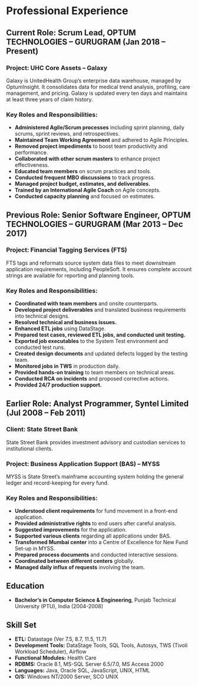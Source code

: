 # Professional Experience

## Current Role: Scrum Lead, OPTUM TECHNOLOGIES – GURUGRAM (Jan 2018 – Present)

### Project: UHC Core Assets – Galaxy
Galaxy is UnitedHealth Group’s enterprise data warehouse, managed by OptumInsight. It consolidates data for medical trend analysis, profiling, care management, and pricing. Galaxy is updated every ten days and maintains at least three years of claim history.

### Key Roles and Responsibilities:
- **Administered Agile/Scrum processes** including sprint planning, daily scrums, sprint reviews, and retrospectives.
- **Maintained Team Working Agreement** and adhered to Agile Principles.
- **Removed project impediments** to boost team productivity and performance.
- **Collaborated with other scrum masters** to enhance project effectiveness.
- **Educated team members** on scrum practices and tools.
- **Conducted frequent MBO discussions** to track progress.
- **Managed project budget, estimates, and deliverables.**
- **Trained by an International Agile Coach** on Agile concepts.
- **Conducted capacity planning** and focused on estimates.

## Previous Role: Senior Software Engineer, OPTUM TECHNOLOGIES – GURUGRAM (Mar 2013 – Dec 2017)

### Project: Financial Tagging Services (FTS)
FTS tags and reformats source system data files to meet downstream application requirements, including PeopleSoft. It ensures complete account strings are available for reporting and planning tools.

### Key Roles and Responsibilities:
- **Coordinated with team members** and onsite counterparts.
- **Developed project deliverables** and translated business requirements into technical designs.
- **Resolved technical and business issues.**
- **Enhanced ETL jobs** using DataStage.
- **Prepared test cases, reviewed ETL jobs, and conducted unit testing.**
- **Exported job executables** to the System Test environment and conducted test runs.
- **Created design documents** and updated defects logged by the testing team.
- **Monitored jobs in TWS** in production daily.
- **Provided hands-on training** to team members on technical areas.
- **Conducted RCA on incidents** and proposed corrective actions.
- **Provided 24/7 production support.**

## Earlier Role: Analyst Programmer, Syntel Limited (Jul 2008 – Feb 2011)

### Client: State Street Bank
State Street Bank provides investment advisory and custodian services to institutional clients.

### Project: Business Application Support (BAS) – MYSS
MYSS is State Street’s mainframe accounting system holding the general ledger and record-keeping for every fund.

### Key Roles and Responsibilities:
- **Understood client requirements** for fund movement in a front-end application.
- **Provided administrative rights** to end users after careful analysis.
- **Suggested improvements** for the application.
- **Supported various clients** regarding all applications under BAS.
- **Transformed Mumbai center** into a Centre of Excellence for New Fund Set-up in MYSS.
- **Prepared process documents** and conducted interactive sessions.
- **Coordinated between different centers** globally.
- **Managed daily influx of requests** involving the team.

## Education
- **Bachelor’s in Computer Science & Engineering**, Punjab Technical University (PTU), India (2004-2008)

## Skill Set
- **ETL:** Datastage (Ver 7.5, 8.7, 11.5, 11.7)
- **Development Tools:** DataStage Tools, SQL Tools, Autosys, TWS (Tivoli Workload Scheduler), Airflow
- **Functional Modules:** Health Care
- **RDBMS:** Oracle 8.1, MS-SQL Server 6.5/7.0, MS Access 2000
- **Languages:** Java, Oracle SQL, JavaScript, UNIX, HTML
- **O/S:** Windows NT/2000 Server, SCO UNIX
